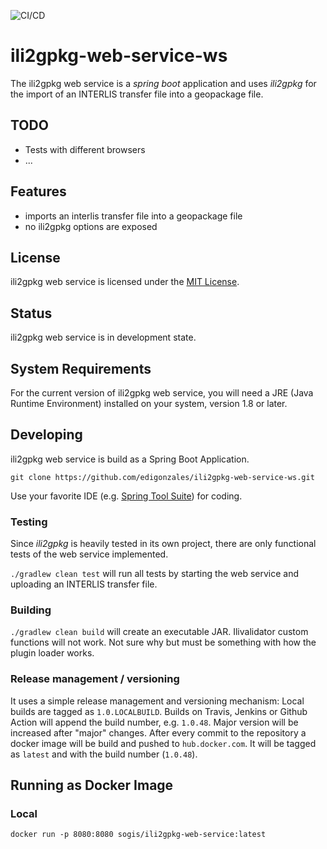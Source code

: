 ![CI/CD](https://github.com/sogis/ili2gpkg-web-service-ws/workflows/CI/CD/badge.svg)

# ili2gpkg-web-service-ws

The ili2gpkg web service is a _spring boot_ application and uses _ili2gpkg_ for the import of an INTERLIS transfer file into a geopackage file.

## TODO
- Tests with different browsers
- ...

## Features

* imports an interlis transfer file into a geopackage file
* no ili2gpkg options are exposed 

## License

ili2gpkg web service is licensed under the [MIT License](LICENSE).

## Status

ili2gpkg web service is in development state.

## System Requirements

For the current version of ili2gpkg web service, you will need a JRE (Java Runtime Environment) installed on your system, version 1.8 or later.

## Developing

ili2gpkg web service is build as a Spring Boot Application.

`git clone https://github.com/edigonzales/ili2gpkg-web-service-ws.git` 

Use your favorite IDE (e.g. [Spring Tool Suite](https://spring.io/tools/sts/all)) for coding.


### Testing

Since _ili2gpkg_ is heavily tested in its own project, there are only functional tests of the web service implemented.

`./gradlew clean test` will run all tests by starting the web service and uploading an INTERLIS transfer file.

### Building

`./gradlew clean build` will create an executable JAR. Ilivalidator custom functions will not work. Not sure why but must be something with how the plugin loader works. 

### Release management / versioning

It uses a simple release management and versioning mechanism: Local builds are tagged as `1.0.LOCALBUILD`. Builds on Travis, Jenkins or Github Action will append the build number, e.g. `1.0.48`. Major version will be increased after "major" changes. After every commit to the repository a docker image will be build and pushed to `hub.docker.com`. It will be tagged as `latest` and with the build number (`1.0.48`).

## Running as Docker Image 

### Local
```
docker run -p 8080:8080 sogis/ili2gpkg-web-service:latest
```

